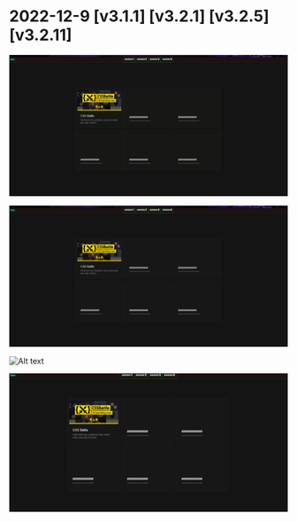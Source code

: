 # 2022-12-9  [v3.1.1]  [v3.2.1]  [v3.2.5]  [v3.2.11]


![Alt text](../../Media/GIFs/v3.1.1.gif)

![Alt text](../../Media/GIFs/v3.2.1.gif)

![Alt text](../../Media/GIFs/v3.2.5.gif)

![Alt text](../../Media/GIFs/v3.2.11.gif)